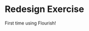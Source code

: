 # Redesign Exercise
First time using Flourish! 

<div class="flourish-embed flourish-chart" data-src="visualisation/14930023"><script src="https://public.flourish.studio/resources/embed.js"></script></div>

